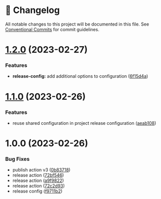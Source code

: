 <!-- markdownlint-disable --><!-- textlint-disable -->
# 📓 Changelog
All notable changes to this project will be documented in this file. See
[Conventional Commits](https://conventionalcommits.org) for commit guidelines.

# [1.2.0](https://github.com/JanSzewczyk/semantic-release-preset/compare/v1.1.0...v1.2.0) (2023-02-27)


### Features

* **release-config:** add additional options to configuration ([6f15d4a](https://github.com/JanSzewczyk/semantic-release-preset/commit/6f15d4a42f0bc94190f1698041b01e06a21d7d8f))

# [1.1.0](https://github.com/JanSzewczyk/semantic-release-preset/compare/v1.0.0...v1.1.0) (2023-02-26)


### Features

* reuse shared configuration in project release configuration ([aeab108](https://github.com/JanSzewczyk/semantic-release-preset/commit/aeab108fc3f22057f3cebe30630215a286e18428))

# 1.0.0 (2023-02-26)


### Bug Fixes

* publish action v3 ([0b83718](https://github.com/JanSzewczyk/semantic-release-preset/commit/0b83718cda5410b087aeb5acc9324c1da659552e))
* release action ([72bf546](https://github.com/JanSzewczyk/semantic-release-preset/commit/72bf5461f5b9ada4a71b06b72b53782f18d0027d))
* release action ([a9f9822](https://github.com/JanSzewczyk/semantic-release-preset/commit/a9f9822307ce06db375ef90bfae9f841cb6cacdb))
* release action ([72c2d93](https://github.com/JanSzewczyk/semantic-release-preset/commit/72c2d9376c3463ec6f0d26f9178134cb18c5f0ac))
* release config ([f9711b2](https://github.com/JanSzewczyk/semantic-release-preset/commit/f9711b26a5ddf44a5cd4386037a8132762f58f41))

